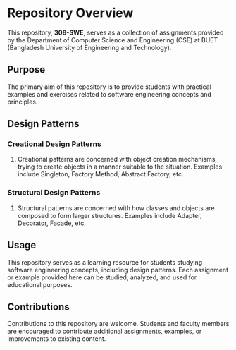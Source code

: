 # Repository Overview

This repository, **308-SWE**, serves as a collection of assignments provided by the Department of Computer Science and Engineering (CSE) at BUET (Bangladesh University of Engineering and Technology). 

## Purpose

The primary aim of this repository is to provide students with practical examples and exercises related to software engineering concepts and principles.

## Design Patterns

### Creational Design Patterns

1. Creational patterns are concerned with object creation mechanisms, trying to create objects in a manner suitable to the situation. Examples include Singleton, Factory Method, Abstract Factory, etc.

### Structural Design Patterns

1. Structural patterns are concerned with how classes and objects are composed to form larger structures. Examples include Adapter, Decorator, Facade, etc.

## Usage

This repository serves as a learning resource for students studying software engineering concepts, including design patterns. Each assignment or example provided here can be studied, analyzed, and used for educational purposes.

## Contributions

Contributions to this repository are welcome. Students and faculty members are encouraged to contribute additional assignments, examples, or improvements to existing content.
